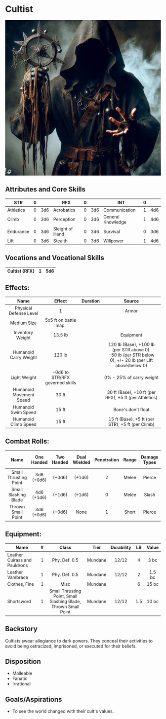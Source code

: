 # Cultist

![](Cultist.jpg)

## Attributes and Core Skills

| STR       | 0 |    | RFX             | 0 |    | INT               | 0 |    |
| --------- | :-: | :-: | --------------- | :-: | :-: | ----------------- | :-: | :-: |
| Athletics | 0 | 3d6 | Acrobatics      | 0 | 3d6 | Communication     | 1 | 4d6 |
| Climb     | 0 | 3d6 | Perception      | 0 | 3d6 | General Knowledge | 1 | 4d6 |
| Endurance | 0 | 3d6 | Sleight of Hand | 0 | 3d6 | Survival          | 0 | 3d6 |
| Lift      | 0 | 3d6 | Stealth         | 0 | 3d6 | Willpower         | 1 | 4d6 |

## Vocations and Vocational Skills

| Cultist {RFX} | 1 | 5d6 |
| ------------- | :-: | :-: |

## Effects:

|          Name          |             Effect             | Duration |                                                    Source                                                    |
| :---------------------: | :-----------------------------: | :------: | :----------------------------------------------------------------------------------------------------------: |
| Physical Defense Level |                1                |          |                                                    Armor                                                    |
|       Medium Size       |      5x5 ft on battle map.      |          |                                                                                                              |
|    Inventory Weight    |             13.5 lb             |          |                                                  Equipment                                                  |
|  Humanoid Carry Weight  |             120 lb             |          | 120 lb (Base), +100 lb (per STR above 0),<br />-50 lb (per STR below 0), +/- 20 lb (per Lift above/below 0) |
|      Light Weight      | -0d6 to STR/RFX governed skills |          |                                           0% - 25% of carry weight                                           |
| Humanoid Movement Speed |              30 ft              |          |                            30 ft (Base), +10 ft (per RFX), +5 ft (per Athletics)                            |
|   Humanoid Swim Speed   |              15 ft              |          |                                              Bone's don't float                                              |
|  Humanoid Climb Speed  |              15 ft              |          |                               15 ft (Base), +5 ft (per STR), +5 ft (per Climb)                               |

## Combat Rolls:

|         Name         | One<br />Handed | Two<br />Handed | Dual<br />Wielded | Penetration | Range | Damage<br />Types | Engageable<br />Opponents | Area Of<br />Effect | Resource<br />Class |
| :-------------------: | :-------------: | :-------------: | :---------------: | :---------: | :---: | :---------------: | :-----------------------: | :-----------------: | :-----------------: |
| Small Thrusting Point | 3d6<br />(+0d6) |     (+0d6)     |      (+1d6)      |      2      | Melee |      Pierce      |           Rapid           |        None        |        None        |
| Small Slashing Blade | 4d6<br />(+1d6) |     (+1d6)     |      (+1d6)      |      0      | Melee |       Slash       |           Rapid           |        None        |        None        |
|  Thrown Small Point  | 3d6<br />(+0d6) |     (+0d6)     |       None       |      1      | Short |      Pierce      |           Quick           |        None        |        None        |

## Equipment:

| Name                          | # |                              Class                              |  Tier  | Durability | LB | Value |
| ----------------------------- | :-: | :-------------------------------------------------------------: | :-----: | :--------: | :-: | :----: |
| Leather Cuirass and Pauldrons | 1 |                          Phy. Def. 0.5                          | Mundane |   12/12   |  4  |  3 bc  |
| Leather Vambrace              | 1 |                          Phy. Def. 0.5                          | Mundane |   12/12   |  2  | 1.5 bc |
| Clothes, Fine                 | 1 |                              Misc                              | Mundane |            |  6  | 15 bc |
| Shortsword                    | 1 | Small Thrusting Point, Small Slashing Blade, Thrown Small Point | Mundane |   12/12   | 1.5 | 10 bc |

## Backstory

Cultists swear allegiance to dark powers. They conceal
their activities to avoid being ostracized, imprisoned, or executed for their beliefs.

## Disposition

- Malleable
- Fanatic
- Irrational

## Goals/Aspirations

- To see the world changed with their cult's values.
